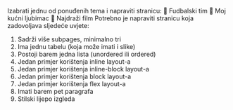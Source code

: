 Izabrati jednu od ponuđenih tema i napraviti stranicu: 
 Fudbalski tim 
 Moj kućni ljubimac 
 Najdraži film 
Potrebno je napraviti stranicu koja zadovoljava sljedeće uvjete: 
1. Sadrži više subpages, minimalno tri 
2. Ima jednu tabelu (koja može imati i slike) 
3. Postoji barem jedna lista (unordered ili ordered) 
4. Jedan primjer korištenja inline layout-a 
5. Jedan primjer korištenja inline-block layout-a 
6. Jedan primjer korištenja block layout-a 
7. Jedan primjer korištenja flex layout-a 
8. Imati barem pet paragrafa 
9. Stilski lijepo izgleda